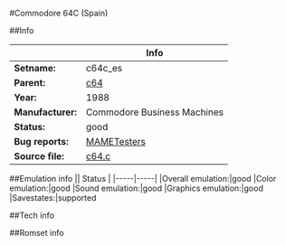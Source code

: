 #Commodore 64C (Spain)

##Info

||Info|
|-----|-----|
|**Setname:**|c64c_es
|**Parent:**|[c64](c64.md)
|**Year:**|1988
|**Manufacturer:**|Commodore Business Machines
|**Status:**|good
|**Bug reports:**|[MAMETesters](http://mametesters.org/view_all_set.php?type=1&temporary=y&search=c64.c)
|**Source file:**|[c64.c](https://github.com/mamedev/mame/blob/master/src/mess/drivers/c64.c)

##Emulation info
|| Status |
|-----|-----|
|Overall emulation:|good
|Color emulation:|good
|Sound emulation:|good
|Graphics emulation:|good
|Savestates:|supported

##Tech info

##Romset info

<!--- START OF EDITED COMMENT DO NOT TOUCH TEXT ABOVE-->
